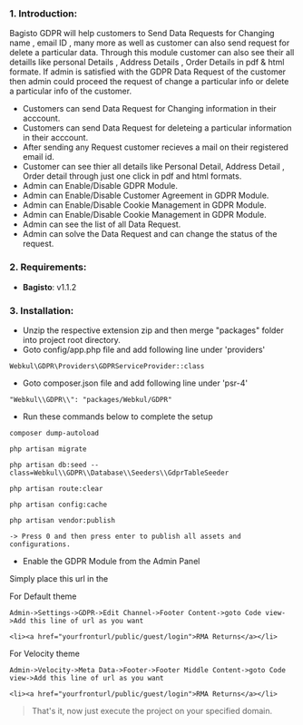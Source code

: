### 1. Introduction:

Bagisto GDPR will help customers to Send Data Requests for Changing name , email ID , many more as well as customer can also send request for delete a particular data. Through this module customer can also see their all detaills like personal Details , Address Details , Order Details in pdf & html formate. If admin is satisfied with the GDPR Data Request of the customer then admin could proceed the request of change a particular info or delete a  particular info of the customer.

* Customers can send Data Request for Changing information in their acccount.
* Customers can send Data Request for deleteing a particular information in their acccount.
* After sending any Request customer recieves a mail on their registered email id.
* Customer can see thier all details like Personal Detail, Address Detail , Order detail through just one click in pdf and html formats.
* Admin can Enable/Disable GDPR Module.
* Admin can Enable/Disable Customer Agreement in GDPR Module.
* Admin can Enable/Disable Cookie Management in GDPR Module.
* Admin can Enable/Disable Cookie Management in GDPR Module.
* Admin can see the list of all Data Request.
* Admin can solve the Data Request and can change the status of the request.


### 2. Requirements:

* **Bagisto**: v1.1.2

### 3. Installation:

* Unzip the respective extension zip and then merge "packages" folder into project root directory.
* Goto config/app.php file and add following line under 'providers'

~~~
Webkul\GDPR\Providers\GDPRServiceProvider::class
~~~

* Goto composer.json file and add following line under 'psr-4'

~~~
"Webkul\\GDPR\\": "packages/Webkul/GDPR"
~~~

* Run these commands below to complete the setup

~~~
composer dump-autoload
~~~
~~~
php artisan migrate
~~~
~~~
php artisan db:seed --class=Webkul\\GDPR\\Database\\Seeders\\GdprTableSeeder
~~~
~~~
php artisan route:clear
~~~
~~~
php artisan config:cache
~~~

~~~
php artisan vendor:publish

-> Press 0 and then press enter to publish all assets and configurations.
~~~

* Enable the GDPR Module from the Admin Panel

 Simply place this url in the

 For Default theme
~~~
Admin->Settings->GDPR->Edit Channel->Footer Content->goto Code view->Add this line of url as you want
~~~

~~~
<li><a href="yourfronturl/public/guest/login">RMA Returns</a></li>
~~~

 For Velocity theme

~~~
Admin->Velocity->Meta Data->Footer->Footer Middle Content->goto Code view->Add this line of url as you want
~~~

~~~
<li><a href="yourfronturl/public/guest/login">RMA Returns</a></li>
~~~


> That's it, now just execute the project on your specified domain.
